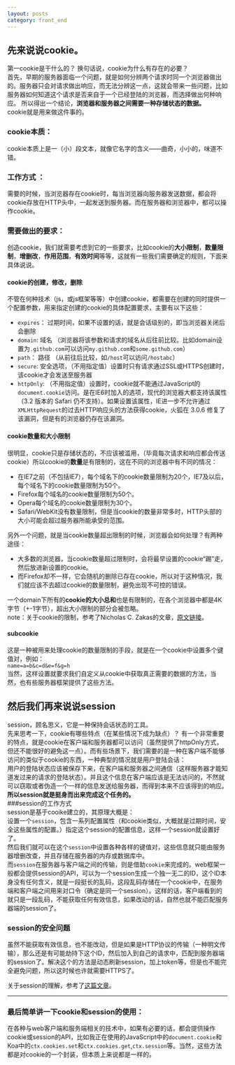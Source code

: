 ```yaml
---
layout: posts
category: front_end
---
```


## 先来说说cookie。  
第一cookie是干什么的？ 换句话说，cookie为什么有存在的必要？  
首先，早期的服务器面临一个问题，就是如何分辨两个请求时同一个浏览器做出的。服务器只会对请求做出响应，而无法分辨这一点，这就会带来一些问题，比如服务器如何知道这个请求是否来自于一个已经登陆的浏览器，而选择做出何种响应。
所以得出一个结论，**浏览器和服务器之间需要一种存储状态的数据。**  
cookie就是用来做这件事的。    

### cookie本质：
cookie本质上是一（小）段文本，就像它名字的含义——曲奇，小小的，味道不错。
### 工作方式 ： 
需要的时候，当浏览器存在cookie时，每当浏览器向服务器发送数据，都会将cookie存放在HTTP头中，一起发送到服务器。而在服务器和浏览器中，都可以操作cookie。
### 需要做出的要求：  
创造cookie，我们就需要考虑到它的一些要求，比如cookie的**大小限制**，**数量限制**，**增删改**，**作用范围**，**有效时间**等等，这就有一些我们需要确定的规则，下面来具体说说。
   
    

#### cookie的创建，修改，删除
不管在何种技术（js，或js框架等等）中创建cookie，都需要在创建的同时提供一个配置参数，用来指定创建的cookie的具体配置要求，主要有以下这些：  
- `expires`： 过期时间，如果不设置的话，就是会话级别的，即当浏览器关闭后会删除
- `domain`: 域名 （浏览器将该参数和请求的域名从后往前比较。比如domain设置为`.github.com`可以访问`my.github.com`和`some.github.com`）  
- `path`： 路径 （从前往后比较，如`/host`可以访问`/hostabc`）   
- `secure`: 安全选项，（不用指定值）设置时只有请求通过SSL或HTTPS创建时，该cookie才会发送至服务器    
- `httpOnly`: （不用指定值）设置时，cookie就不能通过JavaScript的`document.cookie`访问。是在IE6时加入的选项，现代的浏览器大都支持该属性（3.2 版本的 Safari 仍不支持）。如果设置该属性，IE进一步不允许通过`XMLHttpRequest`的过去HTTP响应头的方法获得cookie，火狐在 3.0.6 修复了该漏洞，但是有的浏览器仍存在该漏洞。
  
#### cookie数量和大小限制
很明显，cookie只是存储状态的，不应该被滥用，（毕竟每次请求和响应都会传送cookie）所以cookie的**数量**是有限制的，这在不同的浏览器中有不同的情况：  
- 在IE7之前（不包括IE7），每个域名下的cookie数量限制为20个，IE7及以后，每个域名下的cookie数量限制为50个。  
- Firefox每个域名的cookie数量限制为50个。  
- Opera每个域名的cookie数量限制为30个。  
- Safari/WebKit没有数量限制，但是当cookie的数量非常多时，HTTP头部的大小可能会超过服务器所能承受的范围。      
  
另外一个问题，就是当cookie数量超出限制的时候，浏览器会如何处理？有两种途径：  
- 大多数的浏览器，当cookie数量超过限制时，会将最早设置的cookie“踢”走，然后放进新设置的cookie。  
- 而Firefox却不一样，它会随机的删除已存在cookie，所以对于这种情况，我们就应该不去超过cookie的数量限制，避免出现不可控的错误。  
  
一个domain下所有的**cookie的大小总和**也是有限制的，在各个浏览器中都是4K字节（+-1字节），超出大小限制的部分会被忽略。  
note：关于cookie的限制，参考了Nicholas C. Zakas的文章，[原文链接](https://www.nczonline.net/blog/2008/05/17/browser-cookie-restrictions/)。
#### subcookie
这是一种被用来处理cookie的数量限制的手段，就是在一个cookie中设置多个键值对，例如：   
	`name=a=b&c=d&e=f&g=h`  
当然，这样设置就要求我们自定义从cookie中获取真正需要的数据的方法，当然，也有些服务器框架提供了这些方法。


   
## 然后我们再来说说session  
session，顾名思义，它是一种保持会话状态的工具。  
先来思考一下，cookie有哪些特点（在某些情况下成为缺点）？
有一个非常重要的特点，就是cookie在客户端和服务器都可以访问（虽然提供了httpOnly方式，但还不能很好的避免这一点）。而有些场景下，我们需要的是一种在客户端不能够访问的类似于cookie的东西，一种典型的情况就是用户登陆会话：  
用户的登陆状态应该被保存下来，在客户端和服务器之间通信（这样服务器才能知道发过来的请求的登陆状态）。并且这个信息在客户端应该是无法访问的，不然就可以窃取或者伪造一个一样的信息发送给服务器，而得到本来不应该得到的响应。  
**所以session就是挺身而出来完成这个任务的。**  
###session的工作方式  
session是基于cooike建立的，其原理大概是：  
设置一个`session`，包含一系列配置属性（和cookie类似，大概就是过期时间，安全这些属性的配置。）指定这个session的配置信息，这样一个session就设置好了。  
然后我们就可以在这个`session`中设置各种各样的键值对，这些信息就只能由服务器增删改查，并且存储在服务器的内存或数据库中。  
而`session`在服务器与客户端之间的传输，则是借助`cookie`来完成的。web框架一般都会提供session的API，可以为一个session生成一个独一无二的ID，这个ID本身没有任何含义，就是一段挺长的乱码，这段乱码存储在一个cookie中，在服务端和客户端之间用来对口令（确定是同一个session）。这样的话，客户端看到的就只是一段乱码，不能获取任何有效信息，如果改动的话，自然也就不能匹配服务器端的session了。
### session的安全问题  
虽然不能获取有效信息，也不能改动，但是如果是HTTP协议的传输（一种明文传输），那么还是有可能劫持下这个ID，然后加入到自己的请求中，匹配到服务器端的session了。解决这个的方法是动态刷新session，加上token等，但是也不能完全避免问题，所以这时候也许就需要HTTPS了。  
  
关于session的理解，参考了[这篇文章](https://swiftcafe.io/post/about-session.md)。
***
### 最后简单讲一下cookie和session的使用：  
在各种与web客户端和服务端相关的技术中，如果有必要的话，都会提供操作cookie或session的API，比如我正在使用的JavaScript中的`document.cookie`和Koa中的`ctx.cookies.set`和`ctx.cookies.get`,`ctx.session`等。当然，这些方法都是对cookie的一个封装，但本质上来说都是一样的。
  
